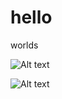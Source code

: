 hello
=====

worlds


![Alt text](https://raw.github.com/pixelpark/scg/gh-pages/test2.svg)

![Alt text](https://raw.github.com/potherca/StackOverflow/gh-pages/question-13808020-include-an-svg-hosted-on-github-in-markdown/controllers_brief.svg)
